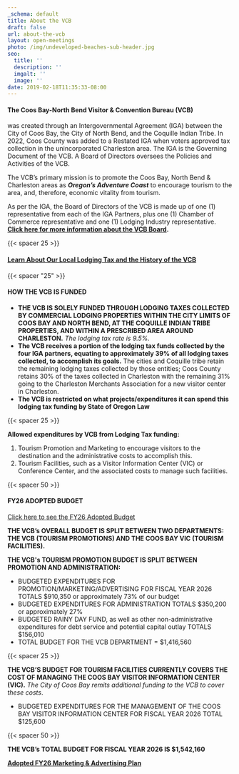 ```yaml
---
_schema: default
title: About the VCB
draft: false
url: about-the-vcb
layout: open-meetings
photo: /img/undeveloped-beaches-sub-header.jpg
seo:
  title: ''
  description: ''
  imgalt: ''
  image: ''
date: 2019-02-18T11:35:33-08:00
---
```

#### **The Coos Bay-North Bend Visitor & Convention Bureau (VCB)**

was created through an Intergovernmental Agreement (IGA) between the City of Coos Bay, the City of North Bend, and the Coquille Indian Tribe. In 2022, Coos County was added to a Restated IGA when voters approved tax collection in the unincorporated Charleston area. The IGA is the Governing Document of the VCB. A Board of Directors oversees the Policies and Activities of the VCB.

The VCB’s primary mission is to promote the Coos Bay, North Bend & Charleston areas as ***Oregon’s Adventure Coast*** to encourage tourism to the area, and, therefore, economic vitality from tourism.

As per the IGA, the Board of Directors of the VCB is made up of one (1) representative from each of the IGA Partners, plus one (1) Chamber of Commerce representative and one (1) Lodging Industry representative. [**Click here for more information about the VCB Board**](/board-of-directors/)**.**

{{< spacer 25 >}}

#### <a target="_blank" rel="noopener" href="/img/local-tlt-explained-vcb-taxingentities-fy26-1.pdf">Learn About Our Local Lodging Tax and the History of the VCB</a>

{{< spacer "25" >}}

#### HOW THE VCB IS FUNDED

* **THE VCB IS SOLELY FUNDED THROUGH LODGING TAXES COLLECTED BY COMMERCIAL LODGING PROPERTIES WITHIN THE CITY LIMITS OF COOS BAY AND NORTH BEND, AT THE COQUILLE INDIAN TRIBE PROPERTIES, AND WITHIN A PRESCRIBED AREA AROUND CHARLESTON.** *The lodging tax rate is 9.5%.*
* **The VCB receives a portion of the lodging tax funds collected by the four IGA partners, equating to approximately 39% of all lodging taxes collected, to accomplish its goals.** The cities and Coquille tribe retain the remaining lodging taxes collected by those entities; Coos County retains 30% of the taxes collected in Charleston with the remaining 31% going to the Charleston Merchants Association for a new visitor center in Charleston.
* **The VCB is restricted on what projects/expenditures it can spend this lodging tax funding by State of Oregon Law**

{{< spacer 25 >}}

**Allowed expenditures by VCB from Lodging Tax funding:**

1. Tourism Promotion and Marketing to encourage visitors to the destination and the administrative costs to accomplish this.
2. Tourism Facilities, such as a Visitor Information Center (VIC) or Conference Center, and the associated costs to manage such facilities.

{{< spacer 50 >}}

#### FY26 ADOPTED BUDGET

<a href="/img/fy26-approved.pdf" target="_blank" rel="noopener">Click here to see the FY26 Adopted Budget</a>

**THE VCB’s OVERALL BUDGET IS SPLIT BETWEEN TWO DEPARTMENTS: THE VCB (TOURISM PROMOTIONS) AND THE COOS BAY VIC (TOURISM FACILITIES).**

**THE VCB's TOURISM PROMOTION BUDGET IS SPLIT BETWEEN PROMOTION AND ADMINISTRATION:**

* BUDGETED EXPENDITURES FOR PROMOTION/MARKETING/ADVERTISING FOR FISCAL YEAR 2026 TOTALS $910,350 or approximately 73% of our budget
* BUDGETED EXPENDITURES FOR ADMINISTRATION TOTALS $350,200 or approximately 27%
* BUDGETED RAINY DAY FUND, as well as other non-administrative expenditures for debt service and potential capital outlay TOTALS $156,010
* TOTAL BUDGET FOR THE VCB DEPARTMENT = $1,416,560

{{< spacer 25 >}}

**THE VCB’S BUDGET FOR TOURISM FACILITIES CURRENTLY COVERS THE COST OF MANAGING THE COOS BAY VISITOR INFORMATION CENTER (VIC).** *The City of Coos Bay remits additional funding to the VCB to cover these costs*.

* BUDGETED EXPENDITURES FOR THE MANAGEMENT OF THE COOS BAY VISITOR INFORMATION CENTER FOR FISCAL YEAR 2026 TOTAL $125,600

{{< spacer 50 >}}

**THE VCB’s TOTAL BUDGET FOR FISCAL YEAR 2026 IS $1,542,160**

<a href="/img/CBNB-MarketingBudget-07-25-FINAL-FINAL-FINAL-reduced size.pdf" target="_blank" rel="noopener"><strong>Adopted FY26 Marketing &amp; Advertising Plan</strong></a>

&nbsp;